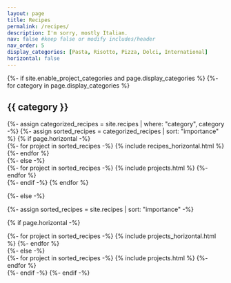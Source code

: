 ```yaml
---
layout: page
title: Recipes
permalink: /recipes/
description: I'm sorry, mostly Italian.
nav: false #keep false or modify includes/header
nav_order: 5
display_categories: [Pasta, Risotto, Pizza, Dolci, International]
horizontal: false
---
```


<!-- pages/recipes.md -->
<div class="projects">
{%- if site.enable_project_categories and page.display_categories %}
  <!-- Display categorized recipes -->
  {%- for category in page.display_categories %}
  <h2 class="category">{{ category }}</h2>
  {%- assign categorized_recipes = site.recipes | where: "category", category -%}
  {%- assign sorted_recipes = categorized_recipes | sort: "importance" %}
  <!-- Generate cards for each project -->
  {% if page.horizontal -%}
  <div class="container">
    <div class="row row-cols-2">
    {%- for project in sorted_recipes -%}
      {% include recipes_horizontal.html %}
    {%- endfor %}
    </div>
  </div>
  {%- else -%}
  <div class="grid">
    {%- for project in sorted_recipes -%}
      {% include projects.html %}
    {%- endfor %}
  </div>
  {%- endif -%}
  {% endfor %}

{%- else -%}
<!-- Display projects without categories -->
  {%- assign sorted_recipes = site.recipes | sort: "importance" -%}
  <!-- Generate cards for each project -->
  {% if page.horizontal -%}
  <div class="container">
    <div class="row row-cols-2">
    {%- for project in sorted_recipes -%}
      {% include projects_horizontal.html %}
    {%- endfor %}
    </div>
  </div>
  {%- else -%}
  <div class="grid">
    {%- for project in sorted_recipes -%}
      {% include projects.html %}
    {%- endfor %}
  </div>
  {%- endif -%}
{%- endif -%}
</div>